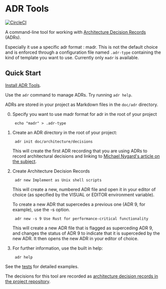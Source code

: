 ADR Tools
=========
[![CircleCI](https://circleci.com/gh/lumapps/adr-tools/tree/lumadr.svg?style=svg)](https://circleci.com/gh/lumapps/adr-tools/tree/lumadr)

A command-line tool for working with [Architecture Decision Records][ADRs] (ADRs).

Especially it use a specific adr format : madr. This is not the default choice and is enforced through a configuration file named `.adr-type` containing the kind of template you want to use. Currently only `madr` is available.

Quick Start
-----------

[Install ADR Tools](INSTALL.md).

Use the `adr` command to manage ADRs.  Try running `adr help`.

ADRs are stored in your project as Markdown files in the `doc/adr` directory.

0. Specify you want to use madr format for adr in the root of your project

        echo "madr" > .adr-type

1. Create an ADR directory in the root of your project:

        adr init doc/architecture/decisions

    This will create the first ADR recording that you are using ADRs
    to record architectural decisions and linking to
    [Michael Nygard's article on the subject][ADRs].

2. Create Architecture Decision Records

        adr new Implement as Unix shell scripts

    This will create a new, numbered ADR file and open it in your
    editor of choice (as specified by the VISUAL or EDITOR environment
    variable).

    To create a new ADR that supercedes a previous one (ADR 9, for example),
    use the -s option.

        adr new -s 9 Use Rust for performance-critical functionality

    This will create a new ADR file that is flagged as superceding
    ADR 9, and changes the status of ADR 9 to indicate that it is
    superceded by the new ADR.  It then opens the new ADR in your
    editor of choice.

3. For further information, use the built in help:

        adr help


See the [tests](tests/) for detailed examples.

The decisions for this tool are recorded as [architecture decision records in the project repository](doc/adr/).

[ADRs]: http://thinkrelevance.com/blog/2011/11/15/documenting-architecture-decisions

